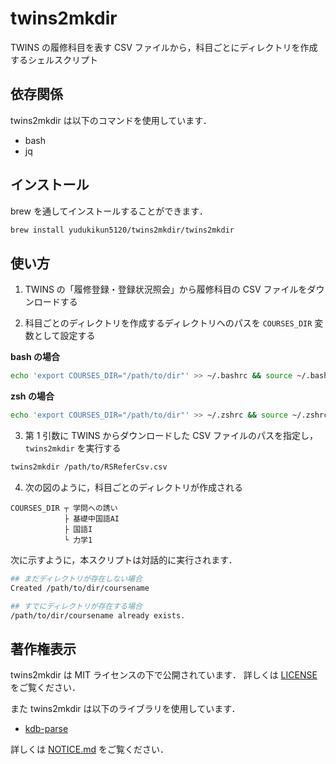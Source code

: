 # twins2mkdir

TWINS の履修科目を表す CSV ファイルから，科目ごとにディレクトリを作成するシェルスクリプト

## 依存関係

twins2mkdir は以下のコマンドを使用しています．

- bash
- jq

## インストール

brew を通してインストールすることができます．

```sh
brew install yudukikun5120/twins2mkdir/twins2mkdir
```

## 使い方

1. TWINS の「履修登録・登録状況照会」から履修科目の CSV ファイルをダウンロードする

2. 科目ごとのディレクトリを作成するディレクトリへのパスを `COURSES_DIR` 変数として設定する

**bash の場合**

```bash
echo 'export COURSES_DIR="/path/to/dir"' >> ~/.bashrc && source ~/.bashrc
```

**zsh の場合**

```zsh
echo 'export COURSES_DIR="/path/to/dir"' >> ~/.zshrc && source ~/.zshrc
```

3. 第 1 引数に TWINS からダウンロードした CSV ファイルのパスを指定し，`twins2mkdir` を実行する

```bash
twins2mkdir /path/to/RSReferCsv.csv
```

4. 次の図のように，科目ごとのディレクトリが作成される

```text
COURSES_DIR ┬ 学問への誘い
            ├ 基礎中国語AI
            ├ 国語I
            └ 力学1
```

次に示すように，本スクリプトは対話的に実行されます．

```bash
## まだディレクトリが存在しない場合
Created /path/to/dir/coursename

## すでにディレクトリが存在する場合
/path/to/dir/coursename already exists.
```

## 著作権表示

twins2mkdir は MIT ライセンスの下で公開されています．
詳しくは [LICENSE](LICENSE) をご覧ください．

また twins2mkdir は以下のライブラリを使用しています．

- [kdb-parse](https://github.com/Mimori256/kdb-parse)

詳しくは [NOTICE.md](NOTICE.md) をご覧ください．
